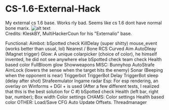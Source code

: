 # CS-1.6-External-Hack
My external cs 1.6 base. Works rly bad. Seems like cs 1.6 dont have normal bone marix.
![alt text](https://i.imgur.com/6Iao2mU.png)<br>
Credits: KleskBY, MultiHackerCoun for his "Externalio" base.

Functional:
Aimbot:
bSpotted check
KillDelay (super shitty)
mouse_event (works better than usual, lol)
Nearest / Bone
RCS
Curved Aim 
AutoDleay (Magnet trigger) 
Glow:
A unique colarpicker (choice of color), he himself invented, he did not see anywhere else
bSpotted check
team check
Health based color
FullBloom glow
Showweapons
MISC:
Bunnyhop
AutoStrafe 
AimLock (lowers the sense when the target hits the enemy)
Sonar (Beeping when the opponent is near)
Triggerbot
TriggerBot Delay
TriggerBot sleep (delay after shot)
Strafeemulator
Ingame radar
Esp:
For esp rendering, an overlay on Winforms + DGI + is used (After a few different tests, I realized that this is the best solution for C #)
bSpotted check
Health (left bar, right bar, number);
Box width
Color settings
CHAMS:
Color settings
Health based color
OTHER:
Load/Save CFG
Auto Update Offsets.
Threadmanager